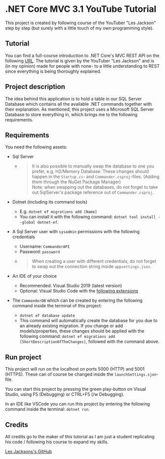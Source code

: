 # .NET Core MVC 3.1 YouTube Tutorial

 This project is created by following course of the YouTuber "Les Jackson" step by step (but surely with a little touch of my own programming style).

## Tutorial

You can find a full-course introduction to .NET Core's MVC REST API on the following [URL](https://www.youtube.com/watch?v=fmvcAzHpsk8). The tutorial is given by the YouTuber "Les Jackson" and is (in my opinion) made for people with none- to a little understanding to REST since everything is being thoroughly explained.

## Project description

The idea behind this application is to hold a table in our SQL Server Database which contains all the available .NET commands together with their explanation. As mentioned, this project uses a Microsoft SQL Server Database to store everything in, which brings me to the following requirements.

## Requirements

You need the following assets:

* Sql Server
  * > It is also possible to manually swap the database to one you prefer, e.g. H2/Memory Database. These changes should happen in the `Startup.cs`- and `Commander.csproj`-files. (Adding them through the NuGet Package Manager)
  <br/>Note: when swapping out the databases, do not forget to take out SqlServer's package reference out of `Commander.csproj`.

* Dotnet (including its command tools)
  * E.g. `dotnet ef migrations add [Name]`
  * You can install it with the following command: `dotnet tool install --global dotnet-ef`.

* A Sql Server user with `sysadmin` permissions with the following credentials
  * Username: `CommanderAPI`
  * Password: `password`
  * > When creating a user with different credentials, do not forget to swap out the connection string inside `appsettings.json`.

* An IDE of your choice
  * Recommended: Visual Studio 2019 (latest version)
  * Optional: Visual Studio Code with the [following extensions](https://marketplace.visualstudio.com/items?itemName=doggy8088.netcore-extension-pack)

* The `CommanderDB` which can be created by entering the following command inside the terminal of this project:
  * `dotnet ef database update`
  * This command will automatically create the database for you due to an already existing migration. If you change or add models/properties, these changes should be applied with the following command: `dotnet ef migrations add [ShortDescriptionOfTheChanges]`, followed with the command above.

## Run project

This project will run on the localhost on ports 5000 (HTTP) and 5001 (HTTPS). These can of course be changed inside the `launchSettings.sjon`-file.

You can start this project by pressing the green play-button on Visual Studio, using F5 (Debugging) or CTRL+F5 (/w Debugging).

In an IDE like VSCode you can run this project by entering the following command inside the terminal: `dotnet run`.

## Credits

All credits go to the maker of this tutorial as I am just a student replicating his code / following his course to expand my skills.

[Les Jacksons's GitHub](https://github.com/binarythistle)